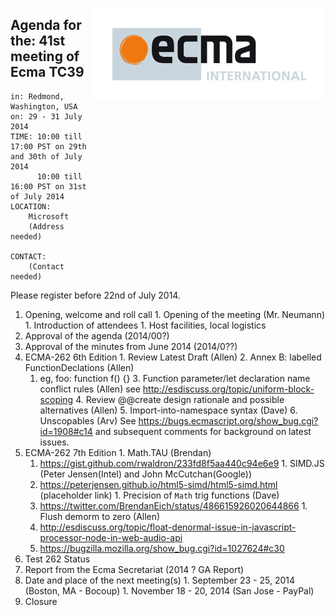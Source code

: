 <img src="../images/Ecma_RVB-003.jpg"
     align="right" alt="" />

## Agenda for the: 41st meeting of Ecma TC39

    in: Redmond, Washington, USA
    on: 29 - 31 July 2014
    TIME: 10:00 till 17:00 PST on 29th and 30th of July 2014
          10:00 till 16:00 PST on 31st of July 2014
    LOCATION:
        Microsoft
        (Address needed)

    CONTACT:
        (Contact needed)

Please register before 22nd of July 2014.

  1. Opening, welcome and roll call
    1. Opening of the meeting (Mr. Neumann)
    1. Introduction of attendees
    1. Host facilities, local logistics
  1. Approval of the agenda (2014/00?)
  1. Approval of the minutes from June 2014 (2014/0??)
  1. ECMA-262 6th Edition
    1. Review Latest Draft (Allen)
    2. Annex B: labelled FunctionDeclations (Allen)
      1. eg, foo: function f() {}
    3. Function parameter/let declaration name conflict rules (Allen) see http://esdiscuss.org/topic/uniform-block-scoping 
    4. Review @@create design rationale and possible alternatives (Allen)
    5. Import-into-namespace syntax (Dave)
    6. Unscopables (Arv)  See https://bugs.ecmascript.org/show_bug.cgi?id=1908#c14 and subsequent comments for background on latest issues.
  1. ECMA-262 7th Edition
    1. Math.TAU (Brendan) 
      1. https://gist.github.com/rwaldron/233fd8f5aa440c94e6e9
    1. SIMD.JS (Peter Jensen(Intel) and John McCutchan(Google))
      1. https://peterjensen.github.io/html5-simd/html5-simd.html (placeholder link)
    1. Precision of `Math` trig functions (Dave)
      1. https://twitter.com/BrendanEich/status/486615926020644866
    1. Flush demorm to zero (Allen)
      2. http://esdiscuss.org/topic/float-denormal-issue-in-javascript-processor-node-in-web-audio-api
      3. https://bugzilla.mozilla.org/show_bug.cgi?id=1027624#c30
  1. Test 262 Status
  1. Report from the Ecma Secretariat (2014 ? GA Report)
  1. Date and place of the next meeting(s)
    1. September 23 - 25, 2014 (Boston, MA - Bocoup)
    1. November 18 - 20, 2014 (San Jose - PayPal)
  1.  Closure
